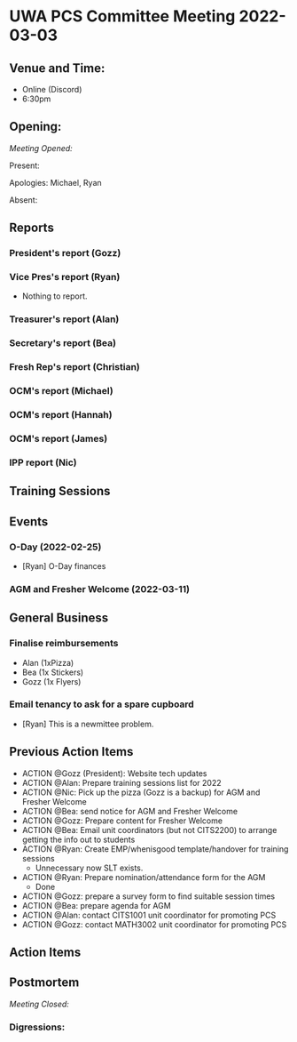# UWA PCS Committee Meeting 2022-03-03

## Venue and Time:
- Online (Discord)
- 6:30pm 


## Opening: 

*Meeting Opened:* 

Present:

Apologies: Michael, Ryan 

Absent:


## Reports

### President's report (Gozz)

### Vice Pres's report (Ryan)
- Nothing to report. 

### Treasurer's report (Alan)

### Secretary's report (Bea)

### Fresh Rep's report (Christian)

### OCM's report (Michael)

### OCM's report (Hannah)

### OCM's report (James)

### IPP report (Nic)

## Training Sessions


## Events


### O-Day (2022-02-25)
- [Ryan] O-Day finances

### AGM and Fresher Welcome (2022-03-11)

## General Business

### Finalise reimbursements 
- Alan (1xPizza)
- Bea (1x Stickers) 
- Gozz (1x Flyers) 

### Email tenancy to ask for a spare cupboard
- [Ryan] This is a newmittee problem.

## Previous Action Items
- ACTION @Gozz (President): Website tech updates
- ACTION @Alan: Prepare training sessions list for 2022
- ACTION @Nic: Pick up the pizza (Gozz is a backup) for AGM and Fresher Welcome
- ACTION @Bea: send notice for AGM and Fresher Welcome
- ACTION @Gozz: Prepare content for Fresher Welcome
- ACTION @Bea: Email unit coordinators (but not CITS2200) to arrange getting the info out to students
- ACTION @Ryan: Create EMP/whenisgood template/handover for training sessions
    - Unnecessary now SLT exists.
- ACTION @Ryan: Prepare nomination/attendance form for the AGM
    - Done
- ACTION @Gozz: prepare a survey form to find suitable session times 
- ACTION @Bea: prepare agenda for AGM
- ACTION @Alan: contact CITS1001 unit coordinator for promoting PCS 
- ACTION @Gozz: contact MATH3002 unit coordinator for promoting PCS

## Action Items


## Postmortem

*Meeting Closed:*

### Digressions:
